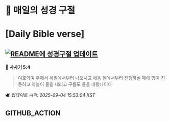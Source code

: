 # 🙏 매일의 성경 구절
# [Daily Bible verse]
## [![README에 성경구절 업데이트](https://github.com/DONGSUKA/first_test/actions/workflows/update-readme-bible.yml/badge.svg)](https://github.com/DONGSUKA/first_test/actions/workflows/update-readme-bible.yml)
<!-- START_BIBLE_VERSE -->
📖 **사사기 5:4**
> 여호와여 주께서 세일에서부터 나오시고 에돔 들에서부터 진행하실 때에 땅이 진동하고 하늘이 물을 내리고 구름도 물을 내렸나이다

🕊️ _업데이트 시각: 2025-09-04 15:53:04 KST_
  <!-- END_BIBLE_VERSE -->
## GITHUB_ACTION
